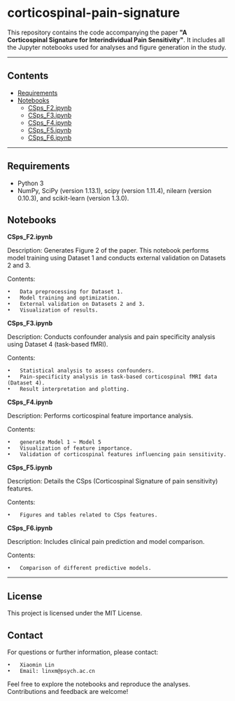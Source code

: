 # corticospinal-pain-signature

This repository contains the code accompanying the paper **"A Corticospinal Signature for Interindividual Pain Sensitivity"**. It includes all the Jupyter notebooks used for analyses and figure generation in the study.

---

## Contents

- [Requirements](#requirements)
- [Notebooks](#notebooks)
  - [CSps_F2.ipynb](#CSps_F2.ipynb)
  - [CSps_F3.ipynb](#CSps_F3.ipynb)
  - [CSps_F4.ipynb](#CSps_F4.ipynb)
  - [CSps_F5.ipynb](#CSps_F5.ipynb)
  - [CSps_F6.ipynb](#CSps_F6.ipynb)

---

## Requirements

- Python 3
- NumPy, SciPy (version 1.13.1), scipy (version 1.11.4), nilearn (version 0.10.3), and scikit-learn (version 1.3.0).

## Notebooks

**CSps_F2.ipynb**

Description: Generates Figure 2 of the paper. This notebook performs model training using Dataset 1 and conducts external validation on Datasets 2 and 3.

Contents:

```
•	Data preprocessing for Dataset 1.
•	Model training and optimization.
•	External validation on Datasets 2 and 3.
•	Visualization of results.
```

**CSps_F3.ipynb**

Description: Conducts confounder analysis and pain specificity analysis using Dataset 4 (task-based fMRI).

Contents:

```
•	Statistical analysis to assess confounders.
•	Pain-specificity analysis in task-based corticospinal fMRI data (Dataset 4).
•	Result interpretation and plotting.
```

**CSps_F4.ipynb**

Description: Performs corticospinal feature importance analysis.

Contents:

```
•	generate Model 1 ~ Model 5
•	Visualization of feature importance.
•	Validation of corticospinal features influencing pain sensitivity.
```

**CSps_F5.ipynb**

Description: Details the CSps (Corticospinal Signature of pain sensitivity) features.

Contents:

```
•	Figures and tables related to CSps features.
```

**CSps_F6.ipynb**

Description: Includes clinical pain prediction and model comparison.

Contents:

```
•	Comparison of different predictive models.
```

---

**License**
-------

This project is licensed under the MIT License.

**Contact**
-------

For questions or further information, please contact:

```
•	Xiaomin Lin
•	Email: linxm@psych.ac.cn
```

Feel free to explore the notebooks and reproduce the analyses. Contributions and feedback are welcome!
